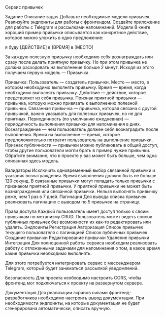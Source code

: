 Сервис привычек


Задание Описание задач Добавьте необходимые модели привычек. Реализуйте эндпоинты для работы с фронтендом. Создайте приложение для работы с Telegram и рассылками напоминаний. Модели В книге хороший пример привычки описывается как конкретное действие, которое можно уложить в одно предложение:

я буду [ДЕЙСТВИЕ] в [ВРЕМЯ] в [МЕСТО]

За каждую полезную привычку необходимо себя вознаграждать или сразу после делать приятную привычку. Но при этом привычка не должна расходовать на выполнение больше 2 минут. Исходя из этого получаем первую модель — Привычка.

Привычка: Пользователь — создатель привычки. Место — место, в котором необходимо выполнять привычку. Время — время, когда необходимо выполнять привычку. Действие — действие, которое представляет из себя привычка. Признак приятной привычки — привычка, которую можно привязать к выполнению полезной привычки. Связанная привычка — привычка, которая связана с другой привычкой, важно указывать для полезных привычек, но не для приятных. Периодичность (по умолчанию ежедневная) — периодичность выполнения привычки для напоминания в днях. Вознаграждение — чем пользователь должен себя вознаградить после выполнения. Время на выполнение — время, которое предположительно потратит пользователь на выполнение привычки. Признак публичности — привычки можно публиковать в общий доступ, чтобы другие пользователи могли брать в пример чужие привычки. Обратите внимание, что в проекте у вас может быть больше, чем одна описанная здесь модель.

Валидаторы Исключить одновременный выбор связанной привычки и указания вознаграждения. Время выполнения должно быть не больше 120 секунд. В связанные привычки могут попадать только привычки с признаком приятной привычки. У приятной привычки не может быть вознаграждения или связанной привычки. Нельзя выполнять привычку реже, чем 1 раз в 7 дней. Пагинация Для вывода списка привычек реализовать пагинацию с выводом по 5 привычек на страницу.

Права доступа Каждый пользователь имеет доступ только к своим привычкам по механизму CRUD. Пользователь может видеть список публичных привычек без возможности их как-то редактировать или удалять. Эндпоинты Регистрация Авторизация Список привычек текущего пользователя с пагинацией Список публичных привычек Создание привычки Редактирование привычки Удаление привычки Интеграция Для полноценной работы сервиса необходим реализовать работу с отложенными задачами для напоминания о том, в какое время какие привычки необходимо выполнять.

Для этого потребуется интегрировать сервис с мессенджером Telegram, который будет заниматься рассылкой уведомлений.

Безопасность Для проекта необходимо настроить CORS, чтобы фронтенд мог подключаться к проекту на развернутом сервере.

Документация Для реализации экранов силами фронтенд-разработчиков необходимо настроить вывод документации. При необходимости эндпоинты, на которые документация не будет сгенерирована автоматически, описать вручную.